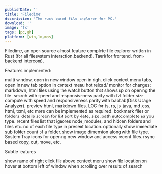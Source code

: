 ```yaml
---
publishDate: ''
title: 'Filedime'
description: 'The rust based file explorer for PC.'
download: ''
image: 'fx'
tags: [pc,gh]
platform: [win,lx,mos]
---
```


Filedime, an open source almost feature complete file explorer written in Rust (for all filesystem interaction,backend), Tauri(for frontend, front-backend intercom).

Features implemented:

 multi window, open in new window open in right click context menu
 tabs, open in new tab option in context menu
 hot reload/ monitor for changes: markdown, html files using the watch button that shows up on opening the file.
 search with speed and responsiveness parity with fzf
 folder size compute with speed and responsiveness parity with baobab(Disk Usage Analyzer).
 preview html, markdown files.
 LOC for ts, rs, js, java, md ,css, html, toml, etc more can be implemented as required.
 bookmark files or folders.
 details screen for list sort by date, size.
 path autocomplete as you type.
 recent files list that ignores node_modules, and hidden folders and files etc.
 no of each file type in present location.
 optionally show immediate sub folder count of a folder.
 show image dimension along with file type.
 System Tray icons for opening new window and access recent files.
 rsync based copy, cut, move, etc.
 
Subtle features

 show name of right click file above context menu
 show file location on hover at bottom left of window when scrolling over results of search
